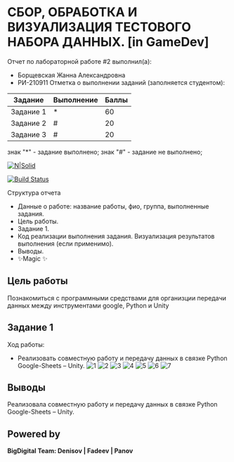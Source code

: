 # СБОР, ОБРАБОТКА И ВИЗУАЛИЗАЦИЯ ТЕСТОВОГО НАБОРА ДАННЫХ. [in GameDev]
Отчет по лабораторной работе #2 выполнил(а):
- Борщевская Жанна Александровна
- РИ-210911
Отметка о выполнении заданий (заполняется студентом):

| Задание | Выполнение | Баллы |
| ------ | ------ | ------ |
| Задание 1 | * | 60 |
| Задание 2 | # | 20 |
| Задание 3 | # | 20 |

знак "*" - задание выполнено; знак "#" - задание не выполнено;


[![N|Solid](https://cldup.com/dTxpPi9lDf.thumb.png)](https://nodesource.com/products/nsolid)

[![Build Status](https://travis-ci.org/joemccann/dillinger.svg?branch=master)](https://travis-ci.org/joemccann/dillinger)

Структура отчета

- Данные о работе: название работы, фио, группа, выполненные задания.
- Цель работы.
- Задание 1.
- Код реализации выполнения задания. Визуализация результатов выполнения (если применимо).
- Выводы.
- ✨Magic ✨

## Цель работы 
Познакомиться с программными средствами для организции передачи данных между инструментами google, Python и Unity

## Задание 1
Ход работы:
- Реализовать совместную работу и передачу данных в связке Python Google-Sheets – Unity.
![1](https://user-images.githubusercontent.com/114568072/195148735-4c565267-64de-41e5-9062-9017d6cd2095.jpg)
![2](https://user-images.githubusercontent.com/114568072/195148744-5a18846c-a9f0-4330-bc63-4c21a7242b3c.jpg)
![3](https://user-images.githubusercontent.com/114568072/195148755-615c761c-d8c7-489a-a03b-6ba2d3578025.jpg)
![4](https://user-images.githubusercontent.com/114568072/195148764-228c7d8b-fbd6-4ff3-b6ce-2241cb4c07b4.jpg)
![5](https://user-images.githubusercontent.com/114568072/195148780-3ec49154-2ff3-4fa7-af56-5fb61dc3401d.jpg)
![6](https://user-images.githubusercontent.com/114568072/195148798-f0a4edf3-957d-4fc1-aef1-dc43545d26f2.jpg)
![7](https://user-images.githubusercontent.com/114568072/195148807-1705c4b0-bf57-4757-bf44-1ca18e5a4ef1.jpg)


## Выводы 
Реализовала совместную работу и передачу данных в связке Python Google-Sheets – Unity.


## Powered by

**BigDigital Team: Denisov | Fadeev | Panov**
